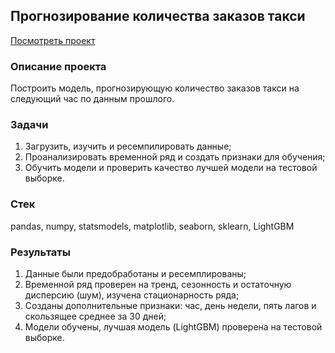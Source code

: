 ## Прогнозирование количества заказов такси
[Посмотреть проект](https://github.com/akrill-ds/yandex-practicum-projects/blob/main/Taxi%20orders/taxi_orders_prediction.ipynb)
### Описание проекта
Построить модель, прогнозирующую количество заказов такси на следующий час по данным прошлого.
### Задачи
1. Загрузить, изучить и ресемпилировать данные;
2. Проанализировать временной ряд и создать признаки для обучения;
3. Обучить модели и проверить качество лучшей модели на тестовой выборке.
### Стек
pandas, numpy, statsmodels, matplotlib, seaborn, sklearn, LightGBM
### Результаты
1. Данные были предобработаны и ресемплированы;
2. Временной ряд проверен на тренд, сезонность и остаточную дисперсию (шум), изучена стационарность ряда;
3. Созданы дополнительные признаки: час, день недели, пять лагов и скользящее среднее за 30 дней;
3. Модели обучены, лучшая модель (LightGBM) проверена на тестовой выборке.

